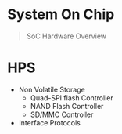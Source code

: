 # System On Chip

> SoC Hardware Overview

# HPS



- Non Volatile Storage
  - Quad-SPI flash Controller
  - NAND Flash Controller
  - SD/MMC Controller
- Interface Protocols